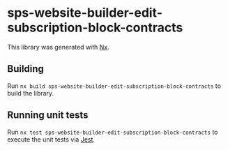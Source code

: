 # sps-website-builder-edit-subscription-block-contracts

This library was generated with [Nx](https://nx.dev).

## Building

Run `nx build sps-website-builder-edit-subscription-block-contracts` to build the library.

## Running unit tests

Run `nx test sps-website-builder-edit-subscription-block-contracts` to execute the unit tests via [Jest](https://jestjs.io).
